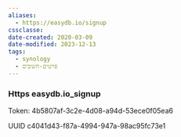 ```yaml
---
aliases:
  - https://easydb.io/signup
cssclasse: 
date-created: 2020-03-09
date-modified: 2023-12-13
tags:
  - synology
  - פרטים-חשובים
---
```


### Https easydb.io_signup

Token:
4b5807af-3c2e-4d08-a94d-53ece0f05ea6

UUID
c4041d43-f87a-4994-947a-98ac95fc73e1

